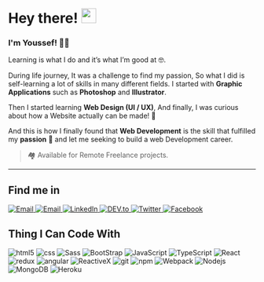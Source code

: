 # Hey there! <img src="https://raw.githubusercontent.com/verma-anushka/verma-anushka/master/gifs/wave.gif" width="30px">

### I'm Youssef! 👨‍💻 </br>

Learning is what I do and it’s what I’m good at 🤓.

During life journey, It was a challenge to find my passion, So
what I did is self-learning a lot of skills in many different fields.
I started with **Graphic Applications** such as **Photoshop** and **Illustrator**.

Then I started learning **Web Design (UI / UX)**, And finally, I was
curious about how a Website actually can be made! 🤔

And this is how I finally found that **Web Development** is the skill
that fulfilled my **passion** 💪 and let me seeking to build a web
Development career.

> 🏘️ Available for Remote Freelance projects.

---

## Find me in

<!-- Website -->
<a href="https://youssefzidan.netlify.app/" target="_blank">
    <img src="https://img.shields.io/badge/🌍 My Website -000?style=flat-square" alt="Email">
</a>
<!-- Gmail -->
<a href="mailto:youssefzidan2200@gmail.com" target="_blank">
    <img src="https://img.shields.io/badge/-Gmail-c14438?style=flat-square&logo=Gmail&logoColor=white" alt="Email">
</a>
<!-- Linked in -->
<a href="https://www.linkedin.com/in/youssefzidan/" target="_blank">
    <img src="https://img.shields.io/badge/LinkedIn-%230077B5.svg?&style=flat-square&logo=linkedin&logoColor=white" alt="LinkedIn">
</a>
<!-- Dev.to -->
<a href="https://dev.to/youssefzidan" target="_blank">
    <img src="https://img.shields.io/badge/Dev-%230A0A0A.svg?&style=flat-square&logo=DEV.to&logoColor=white" alt="DEV.to">
</a>
<!-- Twitter -->
<a href="https://twitter.com/YoussefZidanDev" target="_blank">
    <img src="https://img.shields.io/badge/-Twitter-1ca0f1?style=flat-square&labelColor=1ca0f1&logo=twitter&logoColor=white" alt="Twitter">
</a>
<!-- Facebook -->
<a href="https://www.facebook.com/Youssef.Zidan.A" target="_blank">
    <img src="https://img.shields.io/badge/-Facebook-1ca0f1?style=flat-square&labelColor=1ca0f1&logo=facebook&logoColor=white" alt="Facebook">
</a>

## Thing I Can Code With

<img alt="html5" src="https://img.shields.io/badge/-HTML5-E34F26?style=flat-square&logo=html5&logoColor=white" /> <img alt="css" src="https://img.shields.io/badge/-CSS3-blue?style=flat-square&logo=css3&logoColor=white" /> <img alt="Sass" src="https://img.shields.io/badge/-Sass-CC6699?style=flat-square&logo=sass&logoColor=white" /> <img alt="BootStrap" src="https://img.shields.io/badge/Bootstrap-563D7C?style=flat-square&logo=bootstrap&logoColor=white" /> <img alt="JavaScript" src="https://img.shields.io/badge/JavaScript-yellow?style=flat-square&logo=javascript&logoColor=white" /> <img alt="TypeScript" src="https://img.shields.io/badge/-TypeScript-007ACC?style=flat-square&logo=typescript&logoColor=white" /> <img alt="React" src="https://img.shields.io/badge/-React-45b8d8?style=flat-square&logo=react&logoColor=white" /> <img alt="redux" src="https://img.shields.io/badge/-Redux-764ABC?style=flat-square&logo=redux&logoColor=white" /> <img alt="angular" src="https://img.shields.io/badge/-Angular-DD0031?style=flat-square&logo=angular&logoColor=white" /> <img alt="ReactiveX" src="https://img.shields.io/badge/-RxJs-B7178C?style=flat-square&logo=reactivex&logoColor=white" /> <img alt="git" src="https://img.shields.io/badge/-Git-F05032?style=flat-square&logo=git&logoColor=white" /> <img alt="npm" src="https://img.shields.io/badge/-NPM-CB3837?style=flat-square&logo=npm&logoColor=white" /> <img alt="Webpack" src="https://img.shields.io/badge/-Webpack-8DD6F9?style=flat-square&logo=webpack&logoColor=black" /> <img alt="Nodejs" src="https://img.shields.io/badge/-Nodejs-43853d?style=flat-square&logo=Node.js&logoColor=white" /> <img alt="MongoDB" src="https://img.shields.io/badge/-MongoDB-13aa52?style=flat-square&logo=mongodb&logoColor=white" /> <img alt="Heroku" src="https://img.shields.io/badge/-Heroku-430098?style=flat-square&logo=heroku&logoColor=white" />
